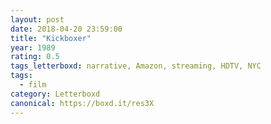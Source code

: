 ```yaml
---
layout: post 
date: 2018-04-20 23:59:00
title: "Kickboxer"
year: 1989
rating: 0.5
tags_letterboxd: narrative, Amazon, streaming, HDTV, NYC
tags:
  - film
category: Letterboxd
canonical: https://boxd.it/res3X
---
```

